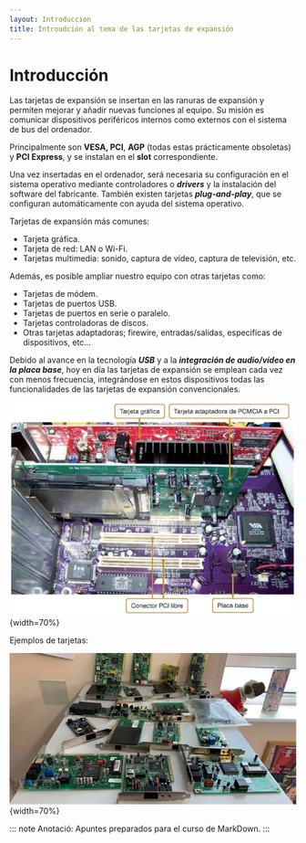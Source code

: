```yaml
---
layout: Introduccion
title: Introudción al tema de las tarjetas de expansión
---
```


<link rel="stylesheet" type="text/css" href="css/estilos.css"/>
<!-- <style type="text/css" rel="stylesheet">
  img{
    display: block;
    margin: auto;
    width: 50%;
  }
</style> -->

# Introducción

Las tarjetas de expansión se insertan en las ranuras de expansión y permiten  mejorar y añadir nuevas funciones al equipo. Su misión es comunicar dispositivos periféricos internos como externos con el sistema de bus del ordenador. 

Principalmente son **VESA, PCI**, **AGP** (todas estas prácticamente obsoletas) y **PCI Express**, y se instalan en el **slot** correspondiente.

Una vez insertadas en el ordenador, será necesaria su configuración en el sistema operativo mediante controladores o ***drivers*** y la instalación del software del fabricante. También existen tarjetas ***plug-and-play***, que se configuran automáticamente con ayuda del sistema operativo.  

Tarjetas de expansión más comunes:

*   Tarjeta gráfica.
*   Tarjeta de red: LAN o Wi-Fi.
*   Tarjetas multimedia: sonido, captura de vídeo, captura de televisión, etc.

Además, es posible ampliar nuestro equipo con otras tarjetas como:  

*   Tarjetas de módem.
*   Tarjetas de puertos USB.
*   Tarjetas de puertos en serie o paralelo.
*   Tarjetas controladoras de discos.
*   Otras tarjetas adaptadoras; firewire, entradas/salidas, especificas de dispositivos, etc...

Debido al avance en la tecnología _**USB**_ y a la _**integración de audio/vídeo en la placa base**_, hoy en día las tarjetas de expansión se emplean cada vez con menos frecuencia, integrándose en estos dispositivos todas las funcionalidades de las tarjetas de expansión convencionales.

![Placa base con tarjetas de expansión](imgs/Placas-Expansion.png){width=70%}

Ejemplos de tarjetas:

![Ejemplos de tarjetas](imgs/tarjeta-expansion-ordenador.png){width=70%}

<!-- 
![Ejemplos de tarjetas 1](imgs/tarjeta-expansion-ordenador.png)

\begin{figure}[h]{0.45\textwidth} 
  \centering
  \includegraphics[width=\textwidth]{imgs/tarjeta-expansion-ordenador.png}
  \caption{Unos gatos molones}
  \label{fig:gatos}
\end{figure}

\begin{figure}
\includegraphics[width=6cm,angle=30]{./imgs/Markdown.png}
\caption{Logo de Markdown}
\end{figure}

Ahora hacemos el salto de página

\newpage

Una vez hecho el salto de página
We include an image in the next paragraph:

![A nice image.](imgs/markdown.png){width=50%}
![Ejemplos de tarjetas 31](imgs/tarjeta-expansion-ordenador.png){ width=30% } -->

::: note
Anotació: Apuntes preparados para el curso de MarkDown.
:::

<!-- 
::: tip
Consell: Lorem ipsum dolor sit amet, consectetur adipiscing elit. Mauris pellentesque justo sit amet urna aliquam, dictum egestas felis dapibus.
:::

::: warning
Avís: Si poses `string` en compte de `String` en donarà molts **problemes**. Lorem ipsum dolor sit amet, consectetur adipiscing elit. Mauris pellentesque justo sit amet urna aliquam, dictum egestas felis dapibus.
:::

::: caution
Precaució: Lorem ipsum dolor sit amet, consectetur adipiscing elit. Mauris pellentesque justo sit amet urna aliquam, dictum egestas felis dapibus.
:::

::: important
Important: Lorem ipsum dolor sit amet, consectetur adipiscing elit. Mauris pellentesque justo sit amet urna aliquam, dictum egestas felis dapibus.
::: -->